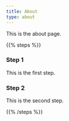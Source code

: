 ```yaml
---
title: About
type: about
---
```

This is the about page.

{{% steps %}}

### Step 1

This is the first step.

### Step 2

This is the second step.

{{% /steps %}}
